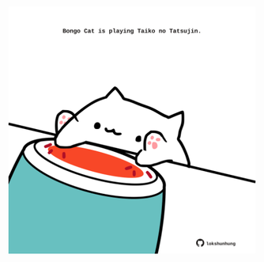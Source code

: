 <!-- built at 10/03/2023, 14:01:00 UTC -->
<p align="center">
  <img width="500" height="500" src="./ReadmeImage.svg">
</p>
